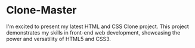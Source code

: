 # Clone-Master
I'm excited to present my latest HTML and CSS Clone project.  This project demonstrates my skills in front-end web development, showcasing the power and versatility of HTML5 and CSS3.
